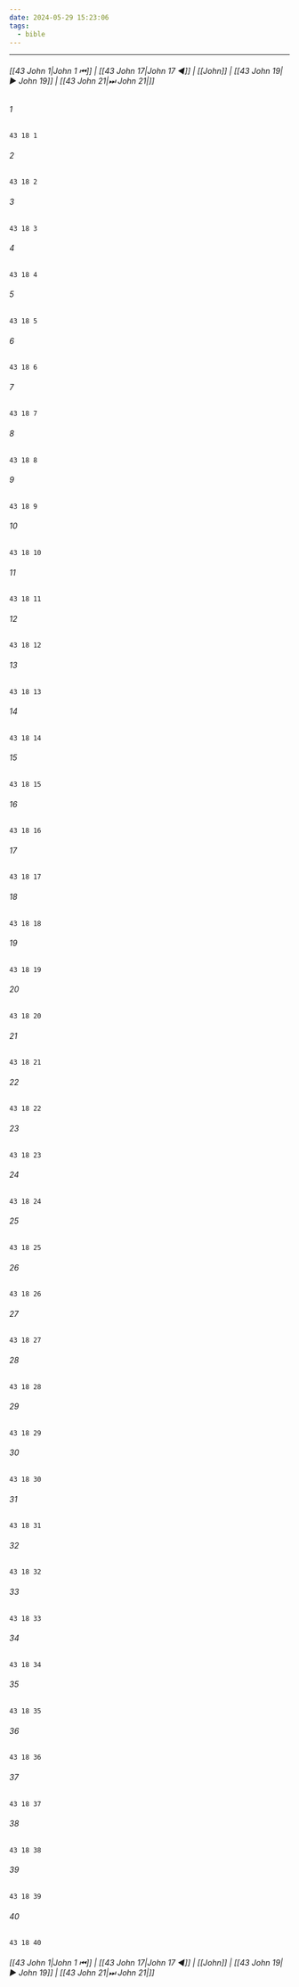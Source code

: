 ```yaml
---
date: 2024-05-29 15:23:06
tags:
  - bible
---
```

___

###### [[43 John 1|John 1 ⏮]] | [[43 John 17|John 17 ◀]] | [[John]] | [[43 John 19|▶ John 19]] | [[43 John 21|⏭ John 21|]]

###### 1
``` verse
43 18 1 
```
###### 2
``` verse
43 18 2 
```
###### 3
``` verse
43 18 3 
```
###### 4
``` verse
43 18 4 
```
###### 5
``` verse
43 18 5 
```
###### 6
``` verse
43 18 6 
```
###### 7
``` verse
43 18 7 
```
###### 8
``` verse
43 18 8 
```
###### 9
``` verse
43 18 9 
```
###### 10
``` verse
43 18 10 
```
###### 11
``` verse
43 18 11 
```
###### 12
``` verse
43 18 12 
```
###### 13
``` verse
43 18 13 
```
###### 14
``` verse
43 18 14 
```
###### 15
``` verse
43 18 15 
```
###### 16
``` verse
43 18 16 
```
###### 17
``` verse
43 18 17 
```
###### 18
``` verse
43 18 18 
```
###### 19
``` verse
43 18 19 
```
###### 20
``` verse
43 18 20 
```
###### 21
``` verse
43 18 21 
```
###### 22
``` verse
43 18 22 
```
###### 23
``` verse
43 18 23 
```
###### 24
``` verse
43 18 24 
```
###### 25
``` verse
43 18 25 
```
###### 26
``` verse
43 18 26 
```
###### 27
``` verse
43 18 27 
```
###### 28
``` verse
43 18 28 
```
###### 29
``` verse
43 18 29 
```
###### 30
``` verse
43 18 30 
```
###### 31
``` verse
43 18 31 
```
###### 32
``` verse
43 18 32 
```
###### 33
``` verse
43 18 33 
```
###### 34
``` verse
43 18 34 
```
###### 35
``` verse
43 18 35 
```
###### 36
``` verse
43 18 36 
```
###### 37
``` verse
43 18 37 
```
###### 38
``` verse
43 18 38 
```
###### 39
``` verse
43 18 39 
```
###### 40
``` verse
43 18 40 
```

###### [[43 John 1|John 1 ⏮]] | [[43 John 17|John 17 ◀]] | [[John]] | [[43 John 19|▶ John 19]] | [[43 John 21|⏭ John 21|]]

